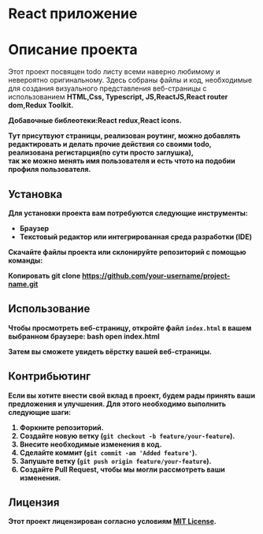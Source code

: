 # React приложение
# Описание проекта

Этот проект посвящен todo листу всеми наверно любимому и невероятно оригинальному. Здесь собраны файлы и код, необходимые для создания визуального представления веб-страницы с использованием <strong>HTML<strong/>,<strong>Css<strong/>, <strong>Typescript<strong/>, <strong>JS<strong/>,<strong>ReactJS<strong/>,<strong>React router dom<strong/>,<strong>Redux Toolkit<strong/>.

Добавочные библеотеки:<strong>React redux<strong/>,<strong>React icons<strong/>.

Тут присутвуют страницы, реализован роутинг, можно добавлять редактировать и делать прочие действия со своими todo, реализована регистарция(по сути просто заглушка),<br/>
так же можно менять имя пользователя и есть чтото на подобии профиля пользователя.


## Установка

Для установки проекта вам потребуются следующие инструменты:

- Браузер
- Текстовый редактор или интегрированная среда разработки (IDE)

Скачайте файлы проекта или склонируйте репозиторий с помощью команды:

Копировать
git clone https://github.com/your-username/project-name.git

## Использование

Чтобы просмотреть веб-страницу, откройте файл `index.html` в вашем выбранном браузере:
bash
open index.html

Затем вы сможете увидеть вёрстку вашей веб-страницы.

## Контрибьютинг

Если вы хотите внести свой вклад в проект, будем рады принять ваши предложения и улучшения. Для этого необходимо выполнить следующие шаги:

1. Форкните репозиторий.
2. Создайте новую ветку (`git checkout -b feature/your-feature`).
3. Внесите необходимые изменения в код.
4. Сделайте коммит (`git commit -am 'Added feature'`).
5. Запушьте ветку (`git push origin feature/your-feature`).
6. Создайте Pull Request, чтобы мы могли рассмотреть ваши изменения.

## Лицензия

Этот проект лицензирован согласно условиям [MIT License](LICENSE).
